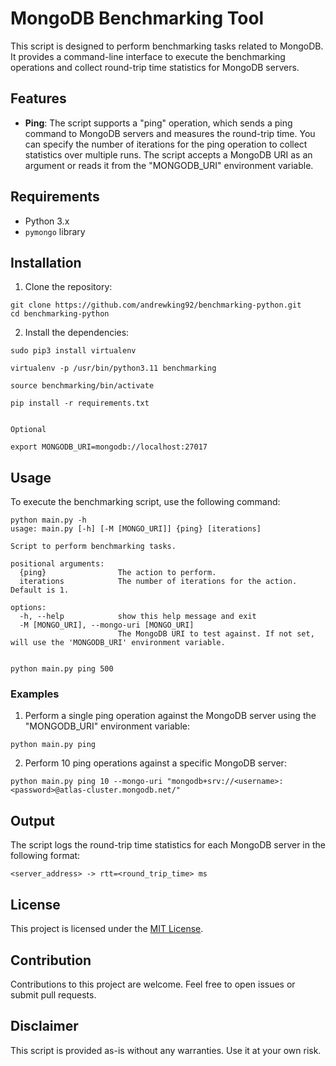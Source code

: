 # MongoDB Benchmarking Tool

This script is designed to perform benchmarking tasks related to MongoDB. It provides a command-line interface to execute the benchmarking operations and collect round-trip time statistics for MongoDB servers.

## Features

- **Ping**: The script supports a "ping" operation, which sends a ping command to MongoDB servers and measures the round-trip time. You can specify the number of iterations for the ping operation to collect statistics over multiple runs. The script accepts a MongoDB URI as an argument or reads it from the "MONGODB_URI" environment variable.

## Requirements

- Python 3.x
- `pymongo` library


## Installation

1. Clone the repository:
```
git clone https://github.com/andrewking92/benchmarking-python.git
cd benchmarking-python
```

2. Install the dependencies:
```
sudo pip3 install virtualenv

virtualenv -p /usr/bin/python3.11 benchmarking

source benchmarking/bin/activate

pip install -r requirements.txt


Optional

export MONGODB_URI=mongodb://localhost:27017
```

## Usage

To execute the benchmarking script, use the following command:
```
python main.py -h
usage: main.py [-h] [-M [MONGO_URI]] {ping} [iterations]

Script to perform benchmarking tasks.

positional arguments:
  {ping}                The action to perform.
  iterations            The number of iterations for the action. Default is 1.

options:
  -h, --help            show this help message and exit
  -M [MONGO_URI], --mongo-uri [MONGO_URI]
                        The MongoDB URI to test against. If not set, will use the 'MONGODB_URI' environment variable.


python main.py ping 500

```


### Examples

1. Perform a single ping operation against the MongoDB server using the "MONGODB_URI" environment variable:
```
python main.py ping
```
2. Perform 10 ping operations against a specific MongoDB server:
```
python main.py ping 10 --mongo-uri "mongodb+srv://<username>:<password>@atlas-cluster.mongodb.net/"
```


## Output

The script logs the round-trip time statistics for each MongoDB server in the following format:

```
<server_address> -> rtt=<round_trip_time> ms
```

## License

This project is licensed under the [MIT License](LICENSE).

## Contribution

Contributions to this project are welcome. Feel free to open issues or submit pull requests.

## Disclaimer

This script is provided as-is without any warranties. Use it at your own risk.